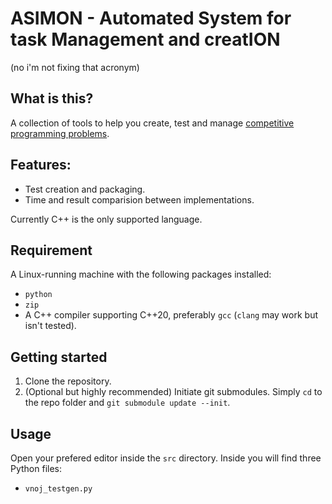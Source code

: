 # ASIMON - Automated System for task Management and creatION

(no i'm not fixing that acronym)


## What is this?

A collection of tools to help you create, test and manage [competitive programming problems](cp_intro.md).

## Features:

- Test creation and packaging.
- Time and result comparision between implementations.

Currently C++ is the only supported language.


## Requirement

A Linux-running machine with the following packages installed:
- `python`
- `zip`
- A C++ compiler supporting C++20, preferably `gcc` (`clang` may work but isn't tested).

## Getting started

1. Clone the repository.
2. (Optional but highly recommended) Initiate git submodules. Simply `cd` to the repo folder and `git submodule update --init`.

## Usage

Open your prefered editor inside the `src` directory. Inside you will find three Python files:

- `vnoj_testgen.py`